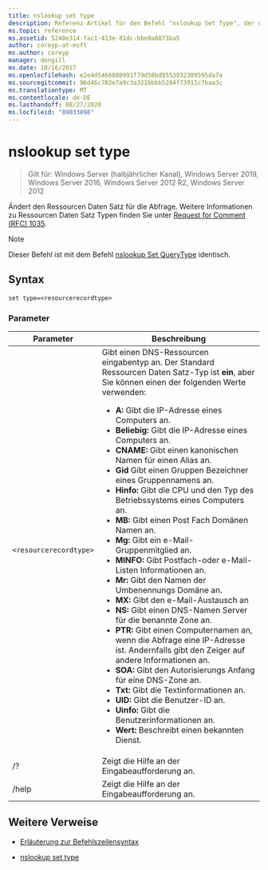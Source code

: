 ```yaml
---
title: nslookup set type
description: Referenz Artikel für den Befehl "nslookup Set Type", der den Ressourcen Daten Satz für die Abfrage ändert.
ms.topic: reference
ms.assetid: 5248e314-fac1-413e-81dc-bbe0a0873ba5
author: coreyp-at-msft
ms.author: coreyp
manager: dongill
ms.date: 10/16/2017
ms.openlocfilehash: e2e4d5466880991f79d58bd8553932309595da7a
ms.sourcegitcommit: 96d46c702e7a9c3a321bbbb5284f73911c7baa3c
ms.translationtype: MT
ms.contentlocale: de-DE
ms.lasthandoff: 08/27/2020
ms.locfileid: "89033898"
---
```

# <a name="nslookup-set-type"></a>nslookup set type

> Gilt für: Windows Server (halbjährlicher Kanal), Windows Server 2019, Windows Server 2016, Windows Server 2012 R2, Windows Server 2012

Ändert den Ressourcen Daten Satz für die Abfrage. Weitere Informationen zu Ressourcen Daten Satz Typen finden Sie unter [Request for Comment (RFC) 1035](https://tools.ietf.org/html/rfc1035).

> [!NOTE]
> Dieser Befehl ist mit dem Befehl [nslookup Set QueryType](nslookup-set-querytype.md) identisch.

## <a name="syntax"></a>Syntax

```
set type=<resourcerecordtype>
```

### <a name="parameters"></a>Parameter

| Parameter | Beschreibung |
| --------- | ----------- |
| `<resourcerecordtype>` | Gibt einen DNS-Ressourcen eingabentyp an. Der Standard Ressourcen Daten Satz-Typ ist **ein**, aber Sie können einen der folgenden Werte verwenden:<ul><li>**A:** Gibt die IP-Adresse eines Computers an.</li><li>**Beliebig:** Gibt die IP-Adresse eines Computers an.</li><li>**CNAME:** Gibt einen kanonischen Namen für einen Alias an.</li><li>**Gid** Gibt einen Gruppen Bezeichner eines Gruppennamens an.</li><li>**Hinfo:** Gibt die CPU und den Typ des Betriebssystems eines Computers an.</li><li>**MB:** Gibt einen Post Fach Domänen Namen an.</li><li>**Mg:** Gibt ein e-Mail-Gruppenmitglied an.</li><li>**MINFO:** Gibt Postfach-oder e-Mail-Listen Informationen an.</li><li>**Mr:** Gibt den Namen der Umbenennungs Domäne an.</li><li>**MX:** Gibt den e-Mail-Austausch an</li><li>**NS:** Gibt einen DNS-Namen Server für die benannte Zone an.</li><li>**PTR:** Gibt einen Computernamen an, wenn die Abfrage eine IP-Adresse ist. Andernfalls gibt den Zeiger auf andere Informationen an.</li><li>**SOA:** Gibt den Autorisierungs Anfang für eine DNS-Zone an.</li><li>**Txt:** Gibt die Textinformationen an.</li><li>**UID:** Gibt die Benutzer-ID an.</li><li>**Uinfo:** Gibt die Benutzerinformationen an.</li><li>**Wert:** Beschreibt einen bekannten Dienst.</li></ul> |
| /? | Zeigt die Hilfe an der Eingabeaufforderung an. |
| /help | Zeigt die Hilfe an der Eingabeaufforderung an. |

## <a name="additional-references"></a>Weitere Verweise

- [Erläuterung zur Befehlszeilensyntax](command-line-syntax-key.md)

- [nslookup set type](nslookup-set-querytype.md)
